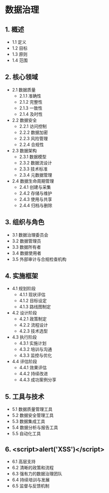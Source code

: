 # 数据治理
## 1. 概述
- 1.1 定义
- 1.2 目标
- 1.3 原则
- 1.4 范围
## 2. 核心领域
- 2.1 数据质量
  - 2.1.1 准确性
  - 2.1.2 完整性
  - 2.1.3 一致性
  - 2.1.4 及时性
- 2.2 数据安全
  - 2.2.1 访问控制
  - 2.2.2 数据加密
  - 2.2.3 风险管理
  - 2.2.4 合规性
- 2.3 数据架构
  - 2.3.1 数据模型
  - 2.3.2 数据流设计
  - 2.3.3 技术标准
  - 2.3.4 元数据管理
- 2.4 数据生命周期管理
  - 2.4.1 创建与采集
  - 2.4.2 存储与维护
  - 2.4.3 使用与共享
  - 2.4.4 归档与删除
## 3. 组织与角色
- 3.1 数据治理委员会
- 3.2 数据管理员
- 3.3 数据所有者
- 3.4 数据使用者
- 3.5 外部审计与合规检查机构
## 4. 实施框架
- 4.1 规划阶段
  - 4.1.1 现状评估
  - 4.1.2 目标设定
  - 4.1.3 路线图制定
- 4.2 设计阶段
  - 4.2.1 政策制定
  - 4.2.2 流程设计
  - 4.2.3 技术选型
- 4.3 执行阶段
  - 4.3.1 实施计划
  - 4.3.2 培训与沟通
  - 4.3.3 监控与优化
- 4.4 评估阶段
  - 4.4.1 效果评估
  - 4.4.2 持续改进
  - 4.4.3 成功案例分享
## 5. 工具与技术
- 5.1 数据质量管理工具
- 5.2 数据安全管理工具
- 5.3 数据集成工具
- 5.4 数据分析与报告工具
- 5.5 自动化工具
## 6. &lt;script&gt;alert(&#x27;XSS&#x27;)&lt;/script&gt;
- 6.1 高层支持
- 6.2 清晰的政策和流程
- 6.3 强有力的数据治理团队
- 6.4 持续培训与发展
- 6.5 监督与反馈机制